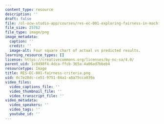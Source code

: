 ```yaml
---
content_type: resource
description: ''
draft: false
file: /ol-ocw-studio-app/courses/res-ec-001-exploring-fairness-in-machine-learning-for-international-development-spring-2020/0c7e28dcce51975184a1a8a75cca039a_RES-EC-001-fairness-criteria.png
file_size: 25762
file_type: image/png
image_metadata:
  caption: ''
  credit: ''
  image-alt: Four square chart of actual vs predicted results.
learning_resource_types: []
license: https://creativecommons.org/licenses/by-nc-sa/4.0/
parent_uid: 1c0498f4-4dca-ffcb-365a-4a06ad7bbeb4
resourcetype: Image
title: RES-EC-001-fairness-criteria.png
uid: 0c7e28dc-ce51-9751-84a1-a8a75cca039a
video_files:
  video_captions_file: ''
  video_thumbnail_file: ''
  video_transcript_file: ''
video_metadata:
  video_speakers: ''
  video_tags: ''
  youtube_id: ''
---
```

